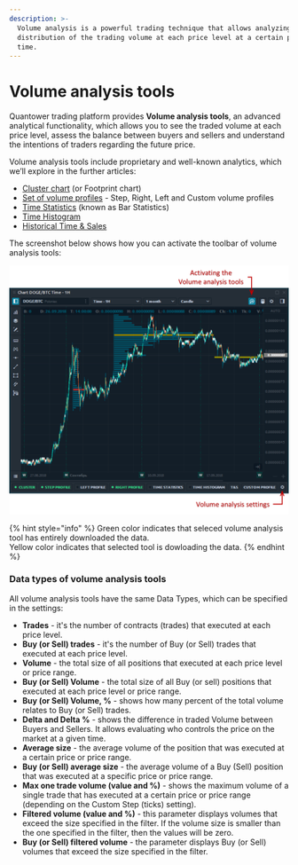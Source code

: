 ```yaml
---
description: >-
  Volume analysis is a powerful trading technique that allows analyzing the
  distribution of the trading volume at each price level at a certain period of
  time.
---
```


# Volume analysis tools

Quantower trading platform provides **Volume analysis tools**, an advanced analytical functionality, which allows you to see the traded volume at each price level, assess the balance between buyers and sellers and understand the intentions of traders regarding the future price.

Volume analysis tools include proprietary and well-known analytics, which we’ll explore in the further articles:

* [Cluster chart](https://help.quantower.com/analytics-panels/chart/volume-analysis-tools/cluster-chart) \(or Footprint chart\)
* [Set of volume profiles](https://help.quantower.com/analytics-panels/chart/volume-analysis-tools/volume-profiles) - Step, Right, Left and Custom volume profiles
* [Time Statistics](https://help.quantower.com/analytics-panels/chart/volume-analysis-tools/time-statistics) \(known as Bar Statistics\)
* [Time Histogram](https://help.quantower.com/analytics-panels/chart/volume-analysis-tools/time-histogram)
* [Historical Time & Sales](https://help.quantower.com/analytics-panels/chart/volume-analysis-tools/historical-time-and-sales)

 The screenshot below shows how you can activate the toolbar of volume analysis tools:

![](../../../.gitbook/assets/volume-analysis-tools-general.png)

{% hint style="info" %}
Green color indicates that seleced volume analysis tool has entirely downloaded the data.   
Yellow color indicates that selected tool is dowloading the data.
{% endhint %}

### Data types of volume analysis tools

All volume analysis tools have the same Data Types, which can be specified in the settings:

* **Trades** - it's the number of contracts \(trades\) that executed at each price level.
* **Buy \(or Sell\) trades** - it's the number of Buy \(or Sell\) trades that executed at each price level.
* **Volume** - the total size of all positions that executed at each price level or price range.
* **Buy \(or Sell\) Volume** - the total size of all Buy \(or sell\) positions that executed at each price level or price range.
* **Buy \(or Sell\) Volume, %** - shows how many percent of the total volume relates to Buy \(or Sell\) trades.
* **Delta and Delta %** - shows the difference in traded Volume between Buyers and Sellers. It allows evaluating who controls the price on the market at a given time.
* **Average size** - the average volume of the position that was executed at a certain price or price range.
* **Buy \(or Sell\) average size** - the average volume of a Buy \(Sell\) position that was executed at a specific price or price range.
* **Max one trade volume \(value and %\)** - shows the maximum volume of a single trade that has executed at a certain price or price range \(depending on the Custom Step \(ticks\) setting\).
* **Filtered volume \(value and %\)** - this parameter displays volumes that exceed the size specified in the filter. If the volume size is smaller than the one specified in the filter, then the values will be zero.
* **Buy \(or Sell\) filtered volume** - the parameter displays Buy \(or Sell\) volumes that exceed the size specified in the filter.

